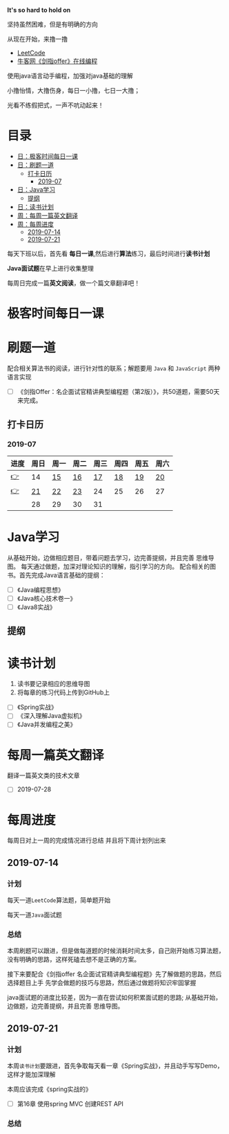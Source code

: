 **It's so hard to hold on**

坚持虽然困难，但是有明确的方向

从现在开始，来撸一撸
- [LeetCode](https://leetcode-cn.com/problemset/all/)  
- [牛客网《剑指offer》在线编程](https://www.nowcoder.com/ta/coding-interviews?page=1)

使用java语言动手编程，加强对java基础的理解

小撸怡情，大撸伤身，每日一小撸，七日一大撸；

光看不练假把式，一声不吭动起来！

# 目录

- [日：极客时间每日一课](#极客时间每日一课)
- [日：刷题一道](#刷题一道)
    - [打卡日历](#打卡日历)
        - [2019-07](#2019-07)
- [日：Java学习](#Java学习)
    - [提纲](#提纲)
- [日：读书计划](#读书计划)
- [周：每周一篇英文翻译](#每周一篇英文翻译)
- [周：每周进度](#每周进度)
    - [2019-07-14](#2019-07-14)
    - [2019-07-21](#2019-07-21)

每天下班以后，首先看 **每日一课**,然后进行**算法**练习，最后时间进行**读书计划**

**Java面试题**在早上进行收集整理

每周日完成一篇**英文阅读**，做一个篇文章翻译吧！

# 极客时间每日一课




# 刷题一道

配合相关算法书的阅读，进行针对性的联系；解题要用 `Java` 和 `JavaScript` 两种语言实现

- [ ] 《剑指Offer：名企面试官精讲典型编程题（第2版）》，共50道题，需要50天来完成。

## 打卡日历

### 2019-07

|进度|周日|周一|周二|周三|周四|周五|周六|
|--|--|--|--|--|--|--|--|
|[:point_right:](#2019-07-14)|14|[15](http://note.youdao.com/noteshare?id=f90c565223c5d5e3d31f8bceb0de5130&sub=FD37678AE985437CA4849D05DC076DEF) | [16](http://note.youdao.com/noteshare?id=cb8684c9804057f30f76d959e6aecbf8&sub=E80474F5D5D440728D117958F6D567F8) | [17](http://note.youdao.com/noteshare?id=76ec8b127450ea81e496e681b6412245&sub=E16B0F5E386247138FF701430F437A69) | [18](http://note.youdao.com/noteshare?id=9a8916b56e02c4aa663c968f2ef46044&sub=FD97A6FF9A4C4DF28B287D69DB75A5E5) | [19](http://note.youdao.com/noteshare?id=67aae30edf0dbfb231204edc0131b3e8&sub=24CF40CDF2674F98807A7B00B1A9AE40) | [20](http://note.youdao.com/noteshare?id=ea6aa7e526d07c85063aae4f9445d52f&sub=E8FB6DF9953A4534BBEB0E151174691F) |
|[:point_right:](#2019-07-21)| [21](http://note.youdao.com/noteshare?id=140a5c580d6bb6826f0f50bd8e701560&sub=F04AA964C13348C2BEB6DA0752467CCB) |[22](http://note.youdao.com/noteshare?id=8f7a1732483878053ca08d7494300104&sub=A03D5AD6B9B048C89A1A97FBB3C990BE)|[23](http://note.youdao.com/noteshare?id=53849d90d97381c1a59742233b4ea55a&sub=668718C9DAB7495E80D49E0F89EA554D)|24|25|26|27|
|| 28 |29|30|31|  |  |　|

# Java学习

从基础开始，边做相应题目，带着问题去学习，边完善提纲，并且完善 思维导图。
每天通过做题，加深对理论知识的理解，指引学习的方向。
配合相关的图书。首先完成Java语言基础的提纲：

- [ ] 《Java编程思想》
- [ ] 《Java核心技术卷一》
- [ ] 《Java8实战》

## 提纲


# 读书计划

1. 读书要记录相应的思维导图
2. 将每章的练习代码上传到GitHub上

- [ ] 《Spring实战》
- [ ] 《深入理解Java虚拟机》
- [ ] 《Java并发编程之美》

# 每周一篇英文翻译

翻译一篇英文类的技术文章

- [ ] 2019-07-28

# 每周进度

每周日对上一周的完成情况进行总结
并且将下周计划列出来

## 2019-07-14

### 计划

每天一道`LeetCode`算法题，简单题开始

每天一道`Java`面试题

### 总结

本周刷题可以跟进，但是做每道题的时候消耗时间太多，自己刚开始练习算法题，没有明确的思路，这样死磕去想不是正确的方案。

接下来要配合《剑指offer 名企面试官精讲典型编程题》先了解做题的思路，然后选择题目上手
先学会做题的技巧与思路，然后通过做题将知识牢固掌握

java面试题的进度比较差，因为一直在尝试如何积累面试题的思路;
从基础开始，边做题，边完善提纲，并且完善 思维导图。

## 2019-07-21

### 计划

本周`读书计划`要跟进，首先争取每天看一章《Spring实战》，并且动手写写Demo，这样才能加深理解

本周应该完成《spring实战的》
- [ ] 第16章 使用spring MVC 创建REST API



### 总结
